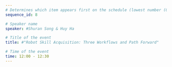 ```yaml
---
# Determines which item appears first on the schedule (lowest number (0) appears first)
sequence_id: 8

# Speaker name
speaker: #Shuran Song & Huy Ha

# Title of the event
title: #"Robot Skill Acquisition: Three Workflows and Path Forward"

# Time of the event
time: 12:00 - 12:30
---
```

